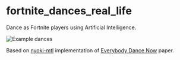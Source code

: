 # fortnite_dances_real_life
Dance as Fortnite players using Artificial Intelligence.

![*Example dances*](./media/dances.gif)

Based on [nyoki-mtl](https://github.com/nyoki-mtl/pytorch-EverybodyDanceNow#pytorch-everybodydancenow) implementation of [Everybody Dance Now](https://arxiv.org/abs/1808.07371) paper.
